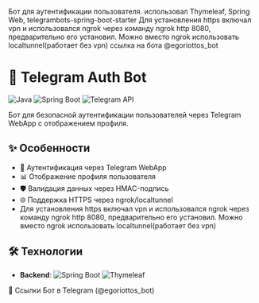 Бот для аутентификации пользователя.
использовал Thymeleaf, Spring Web, telegrambots-spring-boot-starter
Для установления https включал vpn и использовался ngrok через команду ngrok http 8080, предварительно его установил. Можно вместо ngrok использовать localtunnel(работает без vpn)
ссылка на бота @egoriottos_bot

# 🤖 Telegram Auth Bot

![Java](https://img.shields.io/badge/Java-17%2B-blue)
![Spring Boot](https://img.shields.io/badge/Spring%20Boot-3.1-green)
![Telegram API](https://img.shields.io/badge/Telegram%20Bot%20API-6.9.7-brightgreen)

Бот для безопасной аутентификации пользователей через Telegram WebApp с отображением профиля.

## ✨ Особенности

- 🔐 Аутентификация через Telegram WebApp
- 📊 Отображение профиля пользователя
- 🛡️ Валидация данных через HMAC-подпись
- 🌐 Поддержка HTTPS через ngrok/localtunnel
- Для установления https включал vpn и использовался ngrok через команду ngrok http 8080, предварительно его установил. Можно вместо ngrok использовать localtunnel(работает без vpn)

## 🛠 Технологии

- **Backend**: 
  ![Spring Boot](https://img.shields.io/badge/-Spring%20Boot-6DB33F?logo=spring&logoColor=white)
  ![Thymeleaf](https://img.shields.io/badge/-Thymeleaf-005F0F?logo=thymeleaf&logoColor=white)
  
🔗 Ссылки
Бот в Telegram (@egoriottos_bot)

